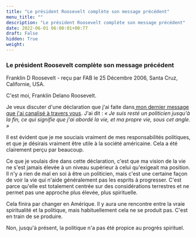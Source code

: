 ```yaml
---
title: "Le président Roosevelt complète son message précédent"
menu_title: ""
description: "Le président Roosevelt complète son message précédent"
date: 2022-06-01 06:00:01+00:77
draft: False
hidden: True
weight:
---
```

### Le président Roosevelt complète son message précédent

Franklin D Roosevelt - reçu par FAB le 25 Décembre 2006, Santa Cruz, Californie, USA.

C'est moi, Franklin Delano Roosevelt.

Je veux discuter d'une déclaration que j'ai faite dans[ mon dernier message que j'ai canalisé à travers vous](/fr-contemporary-messages/fr-contemporary-messages-by-date-order/fr-contemporary-messages-2006/fr-2006-12-20-1-fab-franklin-d-roosevelt/). J'ai dit : *« Je suis resté un politicien jusqu'à la fin, ce qui signifie que j'ai abordé la vie, et ma propre vie, sous cet angle. »*

Il est évident que je me souciais vraiment de mes responsabilités politiques, et que je désirais vraiment être utile à la société américaine. Cela a été clairement perçu par beaucoup.

Ce que je voulais dire dans cette déclaration, c'est que ma vision de la vie ne s'est jamais élevée à un niveau supérieur à celui qu'exigeait ma position. Il n'y a rien de mal en soi à être un politicien, mais c'est une certaine façon de voir la vie qui n'aide généralement pas les esprits à progresser. C'est parce qu'elle est totalement centrée sur des considérations terrestres et ne permet pas une approche plus élevée, plus spirituelle.

Cela finira par changer en Amérique. Il y aura une rencontre entre la vraie spiritualité et la politique, mais habituellement cela ne se produit pas. C'est en train de se produire.

Non, jusqu'à présent, la politique n'a pas été propice au progrès spirituel.